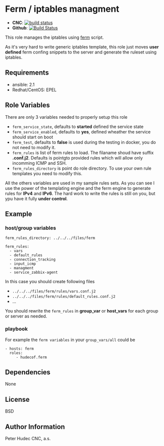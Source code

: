 # Ferm / iptables managment

- **CNC**: [![build status](https://source.cnc.sk/ansible/role-ferm/badges/master/build.svg)](https://source.cnc.sk/ansible/role-ferm/commits/master)
- **Github**: [![Build Status](https://travis-ci.org/hudecof/ansible_ferm.svg?branch=master)](https://travis-ci.org/hudecof/ansible_ferm)


This role manages the iptables using [ferm](http://ferm.foo-projects.org) script.

As it's very hard to write generic iptables template, this role just moves **user defined** ferm confing snippets to the server and generate the ruleset using iptables.

## Requirements

- ansible: 2.1
- Redhat/CentOS: EPEL

## Role Variables

There are only 3 variables needed to properly setup this role

- `ferm_service_state`, defaults to **started** defined the service state
- `ferm_service_enabled`, defaults to **yes**, defined wheather the service should start on boot
- `ferm_test`, defaults to **false** is used during the testing in docker, you do not need to modify it.
- `ferm_rules` is list of ferm rules to load. The filaname shoud have suffix **.conf.j2**. Defaults is pointgto provided rules which will allow only incomming ICMP and SSH.
- `ferm_rules_directory` is point do role directory. To use your own rule templates you need to modify this.


All the others variables are used in my sample rules sets. As you can see I use the power of the templating engine and the ferm engine to generate rules for **IPv4** and **IPv6**. The hard work to write the rules is still on you, but ypu have it fully **under control**.

## Example

### host/group variables
```
ferm_rules_directory: ../../../files/ferm

ferm_rules:
  - vars
  - default_rules
  - connection_tracking
  - input_icmp
  - managment
  - service_zabbix-agent
```
In this case you should create following files

- `../../../files/ferm/rules/vars.conf.j2`
- `../../../files/ferm/rules/default_rules.conf.j2`
- ...

You should rewrite the `ferm_rules` in **group_var** or **host_vars** for each group or server as needed.


### playbook

For example the `ferm variables` in your `group_vars/all` could be

```
- hosts: ferm
  roles:
     - hudecof.ferm
```

## Dependencies

None

License
-------

BSD

Author Information
------------------

Peter Hudec
CNC, a.s.
